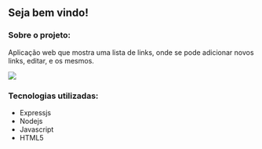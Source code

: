 <h2>Seja bem vindo!</h2>
<h3>Sobre o projeto:</h3>
<p>
  Aplicação web que mostra uma lista de links, 
  onde se pode adicionar novos links, editar, e
  os mesmos.
</p>
<img src="ezgif.com-gif-maker.gif"/>
<h3>Tecnologias utilizadas:</h3>
<ul>
  <li>
    Expressjs 
  </li>
  <li>
    Nodejs 
  </li>
  <li>
    Javascript 
  </li>
  <li>
    HTML5
  </li>
</ul>
